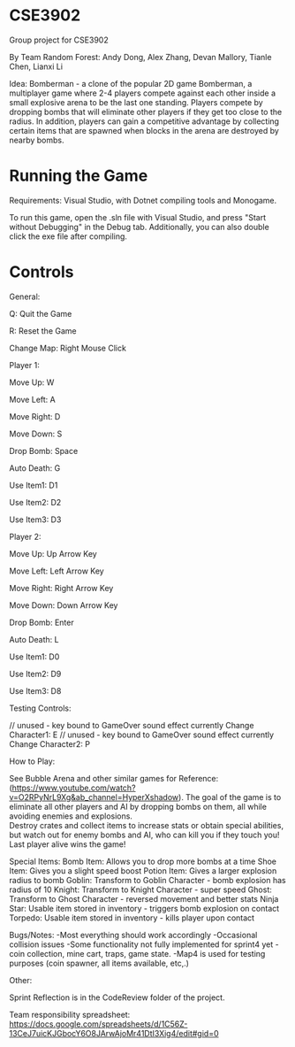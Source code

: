 # CSE3902
Group project for CSE3902

By Team Random Forest: Andy Dong, Alex Zhang, Devan Mallory, Tianle Chen, Lianxi Li


Idea: Bomberman - a clone of the popular 2D game Bomberman, a multiplayer game where 2-4 players compete against each other inside a small explosive arena to be the last one standing. Players compete by dropping bombs that will eliminate other players if they get too close to the radius. In addition, players can gain a competitive advantage by collecting certain items that are spawned when blocks in the arena are destroyed by nearby bombs.


# Running the Game
Requirements: Visual Studio, with Dotnet compiling tools and Monogame. 


To run this game, open the .sln file with Visual Studio, and press "Start without Debugging" in the Debug tab. Additionally, you can also double click the exe file after compiling.  

# Controls

General:

  Q: Quit the Game
  
  R: Reset the Game

  Change Map: Right Mouse Click

Player 1: 

  Move Up: W
  
  Move Left: A
  
  Move Right: D
  
  Move Down: S

  Drop Bomb: Space

  Auto Death: G

  Use Item1: D1
  
  Use Item2: D2
  
  Use Item3: D3

Player 2:

  Move Up: Up Arrow Key
  
  Move Left: Left Arrow Key
  
  Move Right: Right Arrow Key
  
  Move Down: Down Arrow Key

  Drop Bomb: Enter

  Auto Death: L

  Use Item1: D0
  
  Use Item2: D9
  
  Use Item3: D8
  
Testing Controls:
  
  // unused - key bound to GameOver sound effect currently
  Change Character1: E
  // unused - key bound to GameOver sound effect currently
  Change Character2: P

How to Play:

  See Bubble Arena and other similar games for Reference: (https://www.youtube.com/watch?v=O2RPyNrL9Xg&ab_channel=HyperXshadow). The goal of the game is to eliminate all other players and AI by dropping bombs on them, all while avoiding enemies and explosions.  
  Destroy crates and collect items to increase stats or obtain special abilities, but watch out for enemy bombs and AI, who can kill you if they touch you! Last player alive wins the game!
  
	
Special Items: 
	Bomb Item: Allows you to drop more bombs at a time
	Shoe Item: Gives you a slight speed boost
	Potion Item: Gives a larger explosion radius to bomb 
	Goblin: Transform to Goblin Character - bomb explosion has radius of 10
	Knight: Transform to Knight Character - super speed
	Ghost: Transform to Ghost Character - reversed movement and better stats
	Ninja Star: Usable item stored in inventory - triggers bomb explosion on contact
	Torpedo: Usable item stored in inventory - kills player upon contact


Bugs/Notes:
	-Most everything should work accordingly
	-Occasional collision issues
	-Some functionality not fully implemented for sprint4 yet - coin collection, mine cart, traps, game state.
	-Map4 is used for testing purposes (coin spawner, all items available, etc,.)
	

Other:
    
  Sprint Reflection is in the CodeReview folder of the project.
  
  Team responsibility spreadsheet: https://docs.google.com/spreadsheets/d/1C56Z-13CeJ7uicKJGbocY6O8JArwAjoMr41DtI3Xig4/edit#gid=0
  
  
  
  
